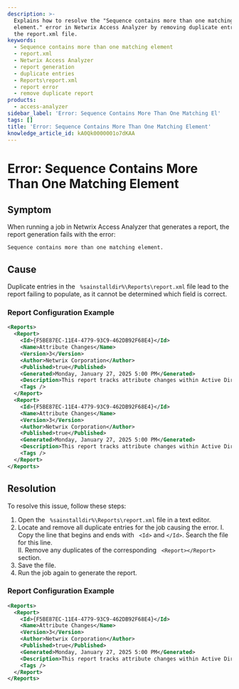 ```yaml
---
description: >-
  Explains how to resolve the "Sequence contains more than one matching
  element." error in Netwrix Access Analyzer by removing duplicate entries from
  the report.xml file.
keywords:
  - Sequence contains more than one matching element
  - report.xml
  - Netwrix Access Analyzer
  - report generation
  - duplicate entries
  - Reports\report.xml
  - report error
  - remove duplicate report
products:
  - access-analyzer
sidebar_label: 'Error: Sequence Contains More Than One Matching El'
tags: []
title: 'Error: Sequence Contains More Than One Matching Element'
knowledge_article_id: kA0Qk0000001o7dKAA
---
```


# Error: Sequence Contains More Than One Matching Element

## Symptom

When running a job in Netwrix Access Analyzer that generates a report, the report generation fails with the error:

`Sequence contains more than one matching element.`

## Cause

Duplicate entries in the ` %sainstalldir%\Reports\report.xml` file lead to the report failing to populate, as it cannot be determined which field is correct.

### Report Configuration Example

```xml
<Reports>
  <Report>
    <Id>{F5BE87EC-11E4-4779-93C9-462DB92F68E4}</Id>
    <Name>Attribute Changes</Name>
    <Version>3</Version>
    <Author>Netwrix Corporation</Author>
    <Published>true</Published>
    <Generated>Monday, January 27, 2025 5:00 PM</Generated>
    <Description>This report tracks attribute changes within Active Directory.</Description>
    <Tags />
  </Report>
  <Report>
    <Id>{F5BE87EC-11E4-4779-93C9-462DB92F68E4}</Id>
    <Name>Attribute Changes</Name>
    <Version>3</Version>
    <Author>Netwrix Corporation</Author>
    <Published>true</Published>
    <Generated>Monday, January 27, 2025 5:00 PM</Generated>
    <Description>This report tracks attribute changes within Active Directory.</Description>
    <Tags />
  </Report>
</Reports>
```

## Resolution

To resolve this issue, follow these steps:

1. Open the ` %sainstalldir%\Reports\report.xml` file in a text editor.
2. Locate and remove all duplicate entries for the job causing the error.
   I. Copy the line that begins and ends with ` <Id>` and `</Id>`. Search the file for this line.  
   II. Remove any duplicates of the corresponding ` <Report></Report>` section.
3. Save the file.
4. Run the job again to generate the report.

### Report Configuration Example

```xml
<Reports>
  <Report>
    <Id>{F5BE87EC-11E4-4779-93C9-462DB92F68E4}</Id>
    <Name>Attribute Changes</Name>
    <Version>3</Version>
    <Author>Netwrix Corporation</Author>
    <Published>true</Published>
    <Generated>Monday, January 27, 2025 5:00 PM</Generated>
    <Description>This report tracks attribute changes within Active Directory.</Description>
    <Tags />
  </Report>
</Reports>
```
